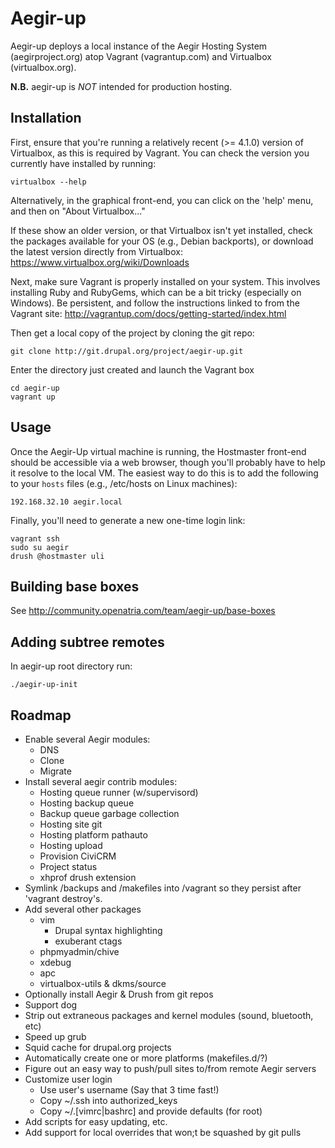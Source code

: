 Aegir-up
========

Aegir-up deploys a local instance of the Aegir Hosting System (aegirproject.org)
atop Vagrant (vagrantup.com) and Virtualbox (virtualbox.org).

**N.B.** aegir-up is *NOT* intended for production hosting.


Installation
------------

First, ensure that you're running a relatively recent (>= 4.1.0) version of
Virtualbox, as this is required by Vagrant. You can check the version you
currently have installed by running:

    virtualbox --help

Alternatively, in the graphical front-end, you can click on the 'help' menu, and
then on "About Virtualbox..."

If these show an older version, or that Virtualbox isn't yet installed, check
the packages available for your OS (e.g., Debian backports), or download the
latest version directly from Virtualbox: https://www.virtualbox.org/wiki/Downloads

Next, make sure Vagrant is properly installed on your system. This involves
installing Ruby and RubyGems, which can be a bit tricky (especially on Windows).
Be persistent, and follow the instructions linked to from the Vagrant site:
http://vagrantup.com/docs/getting-started/index.html

Then get a local copy of the project by cloning the git repo:

    git clone http://git.drupal.org/project/aegir-up.git

Enter the directory just created and launch the Vagrant box

    cd aegir-up
    vagrant up


Usage
-----

Once the Aegir-Up virtual machine is running, the Hostmaster front-end should
be accessible via a web browser, though you'll probably have to help it resolve
to the local VM. The easiest way to do this is to add the following to your
`hosts` files (e.g., /etc/hosts on Linux machines):

    192.168.32.10 aegir.local

Finally, you'll need to generate a new one-time login link:

    vagrant ssh
    sudo su aegir
    drush @hostmaster uli


Building base boxes
-------------------

See http://community.openatria.com/team/aegir-up/base-boxes


Adding subtree remotes
----------------------
In aegir-up root directory run:

    ./aegir-up-init


Roadmap
-------

* Enable several Aegir modules:
  * DNS
  * Clone
  * Migrate
* Install several aegir contrib modules:
  * Hosting queue runner (w/supervisord)
  * Hosting backup queue
  * Backup queue garbage collection
  * Hosting site git
  * Hosting platform pathauto
  * Hosting upload
  * Provision CiviCRM
  * Project status
  * xhprof drush extension
* Symlink /backups and /makefiles into /vagrant so they persist after 'vagrant
destroy's.
* Add several other packages
  * vim
    * Drupal syntax highlighting
    * exuberant ctags
  * phpmyadmin/chive
  * xdebug
  * apc
  * virtualbox-utils & dkms/source
* Optionally install Aegir & Drush from git repos
* Support dog
* Strip out extraneous packages and kernel modules (sound, bluetooth, etc)
* Speed up grub
* Squid cache for drupal.org projects
* Automatically create one or more platforms (makefiles.d/?)
* Figure out an easy way to push/pull sites to/from remote Aegir servers
* Customize user login
  * Use user's username (Say that 3 time fast!)
  * Copy ~/.ssh into authorized_keys
  * Copy ~/.[vimrc|bashrc] and provide defaults (for root)
* Add scripts for easy updating, etc.
* Add support for local overrides that won;t be squashed by git pulls
